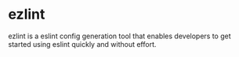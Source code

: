 # ezlint
ezlint is a eslint config generation tool that enables developers to get started using eslint quickly and without effort.
